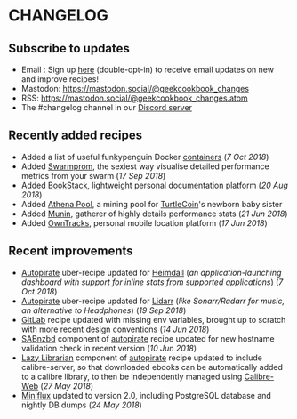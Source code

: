 # CHANGELOG

## Subscribe to updates

* Email : Sign up [here](http://eepurl.com/dfx95n) (double-opt-in) to receive email updates on new and improve recipes!
* Mastodon: https://mastodon.social/@geekcookbook_changes
* RSS: https://mastodon.social/@geekcookbook_changes.atom
* The #changelog channel in our [Discord server](http://chat.funkypenguin.co.nz)

## Recently added recipes

* Added a list of useful funkypenguin Docker [containers](/reference/containers/) (_7 Oct 2018_)
* Added [Swarmprom](/recipies/swarmprom/), the sexiest way visualise detailed performance metrics from your swarm (_17 Sep 2018_)
* Added [BookStack](/recipies/bookstack/), lightweight personal documentation platform (_20 Aug 2018_)
* Added [Athena Pool](/recipies/cryptonote-mining-pool/athena/), a mining pool for [TurtleCoin](http://turtlecoin.lol)'s newborn baby sister
* Added [Munin](/recipies/munin/), gatherer of highly details performance stats (_21 Jun 2018_)
* Added [OwnTracks](/recipies/owntracks/), personal mobile location platform (_17 Jun 2018_)

## Recent improvements

* [Autopirate](/recipies/autopirate/start/) uber-recipe updated for [Heimdall](/recipies/autopirate/heimdall/) (_an application-launching dashboard with support for inline stats from supported applications_) (_7 Oct 2018_)
* [Autopirate](/recipies/autopirate/start/) uber-recipe updated for [Lidarr](/recipies/autopirate/lidarr/) (_like Sonarr/Radarr for music, an alternative to Headphones_) (_19 Sep 2018_)
* [GitLab](/recipies/gitlab/) recipe updated with missing env variables, brought up to scratch with more recent design conventions (_14 Jun 2018_)
* [SABnzbd](/recipies/autopirate/sabnzbd/) component of [autopirate](/recipies/autopirate/start/) recipe updated for new hostname validation check in recent version (_10 Jun 2018_)
* [Lazy Librarian](/recipies/autopirate/lazylibrarian/) component of [autopirate](/recipies/autopirate/start/) recipe updated to include calibre-server, so that downloaded ebooks can be automatically added to a calibre library, to then be independently managed using [Calibre-Web](/recipies/calibre-web/) (_27 May 2018_)
* [Miniflux](/recipies/miniflux/) updated to version 2.0, including PostgreSQL database and nightly DB dumps (_24 May 2018_)
